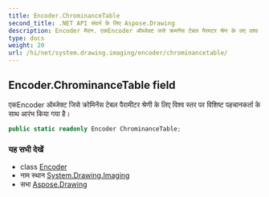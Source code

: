 ```yaml
---
title: Encoder.ChrominanceTable
second_title: .NET API संदर्भ के लिए Aspose.Drawing
description: Encoder मैदन. एकEncoder ऑब्जेक्ट जसे क्रमनेंस टेबल पैरमटर श्रेण के लए वश्व स्तर पर वशष्ट पहचनकर्त के सथ आरंभ कय गय है
type: docs
weight: 20
url: /hi/net/system.drawing.imaging/encoder/chrominancetable/
---
```

## Encoder.ChrominanceTable field

एकEncoder ऑब्जेक्ट जिसे क्रोमिनेंस टेबल पैरामीटर श्रेणी के लिए विश्व स्तर पर विशिष्ट पहचानकर्ता के साथ आरंभ किया गया है।

```csharp
public static readonly Encoder ChrominanceTable;
```

### यह सभी देखें

* class [Encoder](../)
* नाम स्थान [System.Drawing.Imaging](../../encoder/)
* सभा [Aspose.Drawing](../../../)


